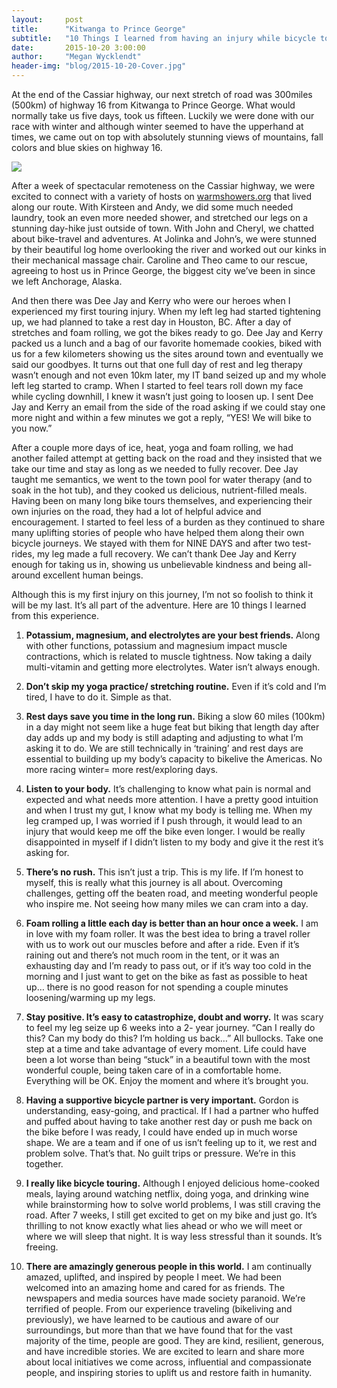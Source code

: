 ```yaml
---
layout:     post
title:      "Kitwanga to Prince George"
subtitle:   "10 Things I learned from having an injury while bicycle touring"
date:       2015-10-20 3:00:00
author:     "Megan Wycklendt"
header-img: "blog/2015-10-20-Cover.jpg"
---
```

At the end of the Cassiar highway, our next stretch of road was 300miles (500km) of highway 16 from Kitwanga to Prince George. What would normally take us five days, took us fifteen. Luckily we were done with our race with winter and although winter seemed to have the upperhand at times, we came out on top with absolutely stunning views of mountains, fall colors and blue skies on highway 16.

<img class="img-responsive center-block" src ="{{ site.url }}/blog/2015-10-19-Fall.jpg"/>

After a week of spectacular remoteness on the Cassiar highway, we were excited to connect with a variety of hosts on [warmshowers.org](http://warmshowers.org) that lived along our route. With Kirsteen and Andy,  we did some much needed laundry, took an even more needed shower, and stretched our legs on a stunning day-hike just outside of town. With John and Cheryl, we chatted about bike-travel and adventures. At Jolinka and John’s, we were stunned by their beautiful log home overlooking the river and worked out our kinks
in their mechanical massage chair. Caroline and Theo came to our rescue, agreeing to host us in Prince George, the biggest city we’ve been in since we left Anchorage, Alaska.

And then there was Dee Jay and Kerry who were our heroes when I experienced my first touring injury. When my left leg had started tightening up, we had planned to take a rest day in Houston, BC. After a day of stretches and foam rolling, we got the bikes ready to go. Dee Jay and Kerry packed us a lunch and a bag of our favorite homemade cookies, biked with us for a few kilometers showing us the sites around town and eventually we said our goodbyes. It turns out that one full day of rest and leg
therapy wasn’t enough and not even 10km later, my IT band seized up and my whole left leg started to cramp. When I started to feel tears roll down my face while cycling downhill, I knew it wasn’t just going to loosen up. I sent Dee Jay and Kerry an email from the side of the road asking if we could stay one more night and within a few minutes we got a reply, “YES! We will bike to you now.”

After a couple more days of ice, heat, yoga and foam rolling, we had another failed attempt at getting back on the road and they insisted that we take our time and stay as long as we needed to fully recover. Dee Jay taught me semantics, we went to the town pool for water therapy (and to soak in the hot tub), and they cooked us delicious, nutrient-filled meals. Having been on many long bike tours themselves, and experiencing their own injuries on the road, they had a lot of helpful advice and
encouragement. I started to feel less of a burden as they continued to share many uplifting stories of people who have helped them along their own bicycle journeys. We stayed with them for NINE DAYS and after two test-rides, my leg made a full recovery. We can’t thank Dee Jay and Kerry enough for taking us in, showing us unbelievable kindness and being all-around excellent human beings.

Although this is my first injury on this journey, I’m not so foolish to think it will be my last. It’s all part of the adventure. Here are 10 things I learned from this experience.

 1. **Potassium, magnesium, and electrolytes are your best friends.** Along with other functions, potassium and magnesium impact muscle contractions, which is related to muscle tightness. Now taking a daily multi-vitamin and getting more electrolytes. Water isn’t always enough.

 2. **Don’t skip my yoga practice/ stretching routine.** Even if it’s cold and I’m tired, I have to do it. Simple as that.

 3. **Rest days save you time in the long run.** Biking a slow 60 miles (100km) in a day might not seem like a huge feat but biking that length day after day adds up and my body is still adapting and adjusting to what I’m asking it to do. We are still technically in ‘training’ and rest days are essential to building up my body’s capacity to bikelive the Americas. No more racing winter= more rest/exploring days.

 4. **Listen to your body.** It’s challenging to know what pain is normal and expected and what needs more attention. I have a pretty good intuition and when I trust my gut, I know what my body is telling me. When my leg cramped up, I was worried if I push through, it would lead to an injury that would keep me off the bike even longer. I would be really disappointed in myself if I didn’t listen to my body and give it the rest it’s asking for.

 5. **There’s no rush.** This isn’t just a trip. This is my life. If I’m honest to myself, this is really what this journey is all about. Overcoming challenges, getting off the beaten road, and meeting wonderful people who inspire me. Not seeing how many miles we can cram into a day.

 6. **Foam rolling a little each day is better than an hour once a week.** I am in love with my foam roller. It was the best idea to bring a travel roller with us to work out our muscles before and after a ride. Even if it’s raining out and there’s not much room in the tent, or it was an exhausting day and I’m ready to pass out, or if it’s way too cold in the morning and I just want to get on the bike as fast as possible to heat up… there is no good reason for not spending a couple minutes
loosening/warming up my legs.

 7. **Stay positive. It’s easy to catastrophize, doubt and worry.** It was scary to feel my leg seize up 6 weeks into a 2- year journey. “Can I really do this? Can my body do this? I’m holding us back…” All bullocks. Take one step at a time and take advantage of every moment. Life could have been a lot worse than being “stuck” in a beautiful town with the most wonderful couple, being taken care of in a comfortable home. Everything will be OK. Enjoy the moment and where it’s brought you.

 8. **Having a supportive bicycle partner is very important.** Gordon is understanding, easy-going, and practical. If I had a partner who huffed and puffed about having to take another rest day or push me back on the bike before I was ready, I could have ended up in much worse shape. We are a team and if one of us isn’t feeling up to it, we rest and problem solve. That’s that. No guilt trips or pressure. We’re in this together.

 9. **I really like bicycle touring.** Although I enjoyed delicious home-cooked meals, laying around watching netflix, doing yoga, and drinking wine while brainstorming how to solve world problems, I was still craving the road. After 7 weeks, I still get excited to get on my bike and just go. It’s thrilling to not know exactly what lies ahead or who we will meet or where we will sleep that night. It is way less stressful than it sounds. It’s freeing.

 10. **There are amazingly generous people in this world.** I am continually amazed, uplifted, and inspired by people I meet. We had been welcomed into an amazing home and cared for as friends. The newspapers and media sources have made society paranoid. We’re terrified of people. From our experience traveling (bikeliving and previously), we have learned to be cautious and aware of our surroundings, but more than that we have found that for the vast majority of the time, people are good. They are kind,
resilient, generous, and have incredible stories. We are excited to learn and share more about local initiatives we come across, influential and compassionate people, and inspiring stories to uplift us and restore faith in humanity.

